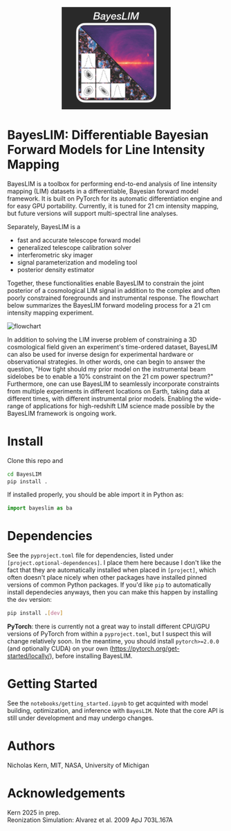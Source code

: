 <p align="center">
<img src="docs/source/_static/img/icon_dark.jpg" width=50% height=50%>
</p>

# BayesLIM: Differentiable Bayesian Forward Models for Line Intensity Mapping

BayesLIM is a toolbox for performing end-to-end analysis of line intensity mapping (LIM) datasets in a differentiable, Bayesian forward model framework.
It is built on PyTorch for its automatic differentiation engine and for easy GPU portability.
Currently, it is tuned for 21 cm intensity mapping, but future versions will support multi-spectral line analyses.

Separately, BayesLIM is a 

* fast and accurate telescope forward model
* generalized telescope calibration solver
* interferometric sky imager
* signal parameterization and modeling tool
* posterior density estimator

Together, these functionalities enable BayesLIM to constrain the joint posterior of a cosmological LIM signal in addition to the complex and often poorly constrained foregrounds and instrumental response.
The flowchart below summarizes the BayesLIM forward modeling process for a 21 cm intensity mapping experiment.

![flowchart](https://github.com/nkern/bayescal/blob/main/docs/source/_static/img/flowchart.png)

In addition to solving the LIM inverse problem of constraining a 3D cosmological field given an experiment's time-ordered dataset, BayesLIM can also be used for inverse design for experimental hardware or observational strategies.
In other words, one can begin to answer the question, "How tight should my prior model on the instrumental beam sidelobes be to enable a 10\% constraint on the 21 cm power spectrum?"
Furthermore, one can use BayesLIM to seamlessly incorporate constraints from multiple experiments in different locations on Earth, taking data at different times, with different instrumental prior models.
Enabling the wide-range of applications for high-redshift LIM science made possible by the BayesLIM framework is ongoing work.

# Install

Clone this repo and

```bash
cd BayesLIM
pip install .
```

If installed properly, you should be able import it in Python as:
```python
import bayeslim as ba
```

# Dependencies
See the `pyproject.toml` file for dependencies, listed under `[project.optional-dependences]`.
I place them here because I don't like the fact that they are automatically installed when placed in
`[project]`, which often doesn't place nicely when other packages have installed pinned
versions of common Python packages.
If you'd like `pip` to automatically install dependecies anyways, then you can make this happen by installing the `dev` version:
```bash
pip install .[dev]
```

**PyTorch**: there is currently not a great way to install different CPU/GPU versions of PyTorch from within a `pyproject.toml`, but I suspect this will change relatively soon. In the meantime, you should install `pytorch>=2.0.0` (and optionally CUDA) on your own (<https://pytorch.org/get-started/locally/>), before installing BayesLIM.

# Getting Started
See the `notebooks/getting_started.ipynb` to get acquinted with model building, optimization, and inference with `BayesLIM`.
Note that the core API is still under development and may undergo changes.

# Authors
Nicholas Kern, MIT, NASA, University of Michigan


# Acknowledgements
Kern 2025 in prep.
<br>
Reonization Simulation: Alvarez et al. 2009 ApJ 703L.167A
